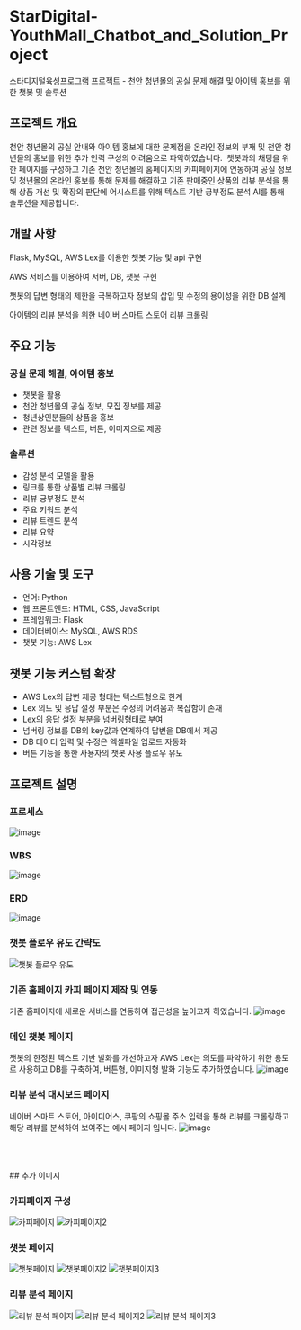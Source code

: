 # StarDigital-YouthMall_Chatbot_and_Solution_Project
스타디지털육성프로그램 프로젝트 - 천안 청년몰의 공실 문제 해결 및 아이템 홍보를 위한 챗봇 및 솔루션

## 프로젝트 개요

천안 청년몰의 공실 안내와 아이템 홍보에 대한 문제점을 온라인 정보의 부재 및 천안 청년몰의 홍보를 위한 추가 인력 구성의 어려움으로 파악하였습니다. 
챗봇과의 채팅을 위한 페이지를 구성하고 기존 천안 청년몰의 홈페이지의 카피페이지에 연동하여 공실 정보 및 청년몰의 온라인 홍보를 통해 문제를 해결하고 기존 판매중인 상품의 리뷰 분석을 통해 상품 개선 및 확장의 판단에 어시스트를 위해 텍스트 기반 긍부정도 분석 AI를 통해 솔루션을 제공합니다.

## 개발 사항
Flask, MySQL, AWS Lex를 이용한 챗봇 기능 및 api 구현

AWS 서비스를 이용하여 서버, DB, 챗봇 구현

챗봇의 답변 형태의 제한을 극복하고자 정보의 삽입 및 수정의 용이성을 위한 DB 설계

아이템의 리뷰 분석을 위한 네이버 스마트 스토어 리뷰 크롤링

## 주요 기능

### 공실 문제 해결, 아이템 홍보
- 챗봇을 활용
- 천안 청년몰의 공실 정보, 모집 정보를 제공
- 청년상인분들의 상품을 홍보
- 관련 정보를 텍스트, 버튼, 이미지으로 제공 


### 솔루션
- 감성 분석 모델을 활용
- 링크를 통한 상품별 리뷰 크롤링
- 리뷰 긍부정도 분석
- 주요 키워드 분석
- 리뷰 트렌드 분석
- 리뷰 요약
- 시각정보

## 사용 기술 및 도구

- 언어: Python
- 웹 프론트엔드: HTML, CSS, JavaScript
- 프레임워크: Flask
- 데이터베이스: MySQL, AWS RDS
- 챗봇 기능: AWS Lex

## 챗봇 기능 커스텀 확장
- AWS Lex의 답변 제공 형태는 텍스트형으로 한계
- Lex 의도 및 응답 설정 부분은 수정의 어려움과 복잡함이 존재
- Lex의 응답 설정 부분을 넘버링형태로 부여
- 넘버링 정보를 DB의 key값과 연계하여 답변을 DB에서 제공
- DB 데이터 입력 및 수정은 엑셀파일 업로드 자동화 
- 버튼 기능을 통한 사용자의 챗봇 사용 플로우 유도


## 프로젝트 설명

### 프로세스
![image](https://github.com/Kimdeokryun/StarDigital-YouthMall_Chatbot_and_Solution_Project/assets/96904134/99b63d0b-d539-46b5-8e74-d1e4be765600)

### WBS
![image](https://github.com/Kimdeokryun/StarDigital-YouthMall_Chatbot_and_Solution_Project/assets/96904134/e75ca6d1-e944-4c94-a7ec-8b1de09def9b)

### ERD
![image](https://github.com/Kimdeokryun/StarDigital-YouthMall_Chatbot_and_Solution_Project/assets/96904134/592a1787-ce0d-41f7-ac03-e640a886b7ed)

### 챗봇 플로우 유도 간략도

![챗봇 플로우 유도](https://github.com/Kimdeokryun/StarDigital-YouthMall_Chatbot_and_Solution_Project/assets/96904134/7a9e40b2-d588-4763-ae92-a572dd2e2d93)

### 기존 홈페이지 카피 페이지 제작 및 연동
기존 홈페이지에 새로운 서비스를 연동하여 접근성을 높이고자 하였습니다.
![image](https://github.com/Kimdeokryun/StarDigital-YouthMall_Chatbot_and_Solution_Project/assets/96904134/4d215ac0-4fd5-49ac-bc37-8e84c1ca5cf1)

### 메인 챗봇 페이지
챗봇의 한정된 텍스트 기반 발화를 개선하고자 AWS Lex는 의도를 파악하기 위한 용도로 사용하고 DB를 구축하여, 버튼형, 이미지형 발화 기능도 추가하였습니다.
![image](https://github.com/Kimdeokryun/StarDigital-YouthMall_Chatbot_and_Solution_Project/assets/96904134/a59ffbb0-3b8f-4b4f-873c-3fe52809d27d)


### 리뷰 분석 대시보드 페이지
네이버 스마트 스토어, 아이디어스, 쿠팡의 쇼핑몰 주소 입력을 통해 리뷰를 크롤링하고 해당 리뷰를 분석하여 보여주는 예시 페이지 입니다.
![image](https://github.com/Kimdeokryun/StarDigital-YouthMall_Chatbot_and_Solution_Project/assets/96904134/623d246d-6819-4399-b20a-134e04affde6)



<br>
<br>
<br>
## 추가 이미지

### 카피페이지 구성
![카피페이지](https://github.com/Kimdeokryun/StarDigital-YouthMall_Chatbot_and_Solution_Project/assets/96904134/f20494cc-10f0-46ba-8543-a3949f4fe6a6)
![카피페이지2](https://github.com/Kimdeokryun/StarDigital-YouthMall_Chatbot_and_Solution_Project/assets/96904134/992a2569-6032-4429-906c-b9e42357a48f)


### 챗봇 페이지
![챗봇페이지](https://github.com/Kimdeokryun/StarDigital-YouthMall_Chatbot_and_Solution_Project/assets/96904134/83495bc3-6535-434a-92f0-b7dd56ce1052)
![챗봇페이지2](https://github.com/Kimdeokryun/StarDigital-YouthMall_Chatbot_and_Solution_Project/assets/96904134/84e4da8e-306c-4533-8561-13790d132a51)
![챗봇페이지3](https://github.com/Kimdeokryun/StarDigital-YouthMall_Chatbot_and_Solution_Project/assets/96904134/b8717355-8aaa-4832-a39f-3c95b6faff27)


### 리뷰 분석 페이지
![리뷰 분석 페이지](https://github.com/Kimdeokryun/StarDigital-YouthMall_Chatbot_and_Solution_Project/assets/96904134/979a884b-71a1-4a34-b0e1-778f1a342bc9)
![리뷰 분석 페이지2](https://github.com/Kimdeokryun/StarDigital-YouthMall_Chatbot_and_Solution_Project/assets/96904134/25b024e3-7e13-477f-a5c7-f67ff6bbf42c)
![리뷰 분석 페이지3](https://github.com/Kimdeokryun/StarDigital-YouthMall_Chatbot_and_Solution_Project/assets/96904134/f3278fbf-dd20-4646-827a-48734a819eca)
